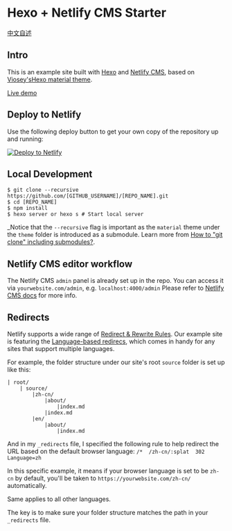 # Hexo + Netlify CMS Starter

[中文自述]()

## Intro
This is an example site built with [Hexo](https://hexo.io/) and [Netlify CMS](https://github.com/netlify/netlify-cms), based on [Viosey's](https://github.com/viosey)[Hexo material theme](https://github.com/viosey/hexo-theme-material).

[Live demo](https://hexo-material-cms.netlify.com)

## Deploy to Netlify

Use the following deploy button to get your own copy of the repository up and running:

[![Deploy to Netlify](https://www.netlify.com/img/deploy/button.svg)](https://app.netlify.com/start/deploy?repository=https://github.com/lunaceee/hexo-material-netlify/)

## Local Development
```
$ git clone --recursive https://github.com/[GITHUB_USERNAME]/[REPO_NAME].git
$ cd [REPO_NAME]
$ npm install
$ hexo server or hexo s # Start local server
```

_Notice that the `--recursive` flag is important as the `material` theme under the `theme` folder is introduced as a submodule.
Learn more from [How to "git clone" including submodules?](https://stackoverflow.com/questions/3796927/how-to-git-clone-including-submodules).

## Netlify CMS editor workflow
The Netlify CMS `admin` panel is already set up in the repo. You can access it via `yourwebsite.com/admin`, e.g. `localhost:4000/admin`
Please refer to [Netlify CMS docs](https://www.netlifycms.org/docs/intro/) for more info.

## Redirects
Netlify supports a wide range of [Redirect & Rewrite Rules](https://www.netlify.com/docs/redirects/). 
Our example site is featuring the [Language-based redirecs](https://www.netlify.com/docs/redirects/#geoip-and-language-based-redirects), which comes in handy for any sites that support multiple languages.

For example, the folder structure under our site's root `source` folder is set up like this:
```
| root/
    | source/
        |zh-cn/
            |about/
                |index.md
            |index.md
        |en/
            |about/
                |index.md
```

And in my `_redirects` file, I specified the following rule to help redirect the URL based on the default browser language:
`/*  /zh-cn/:splat  302  Language=zh`

In this specific example, it means if your browser language is set to be `zh-cn` by default, you'll be taken to `https://yourwebsite.com/zh-cn/` automatically. 

Same applies to all other languages.

The key is to make sure your folder structure matches the path in your `_redirects` file.

